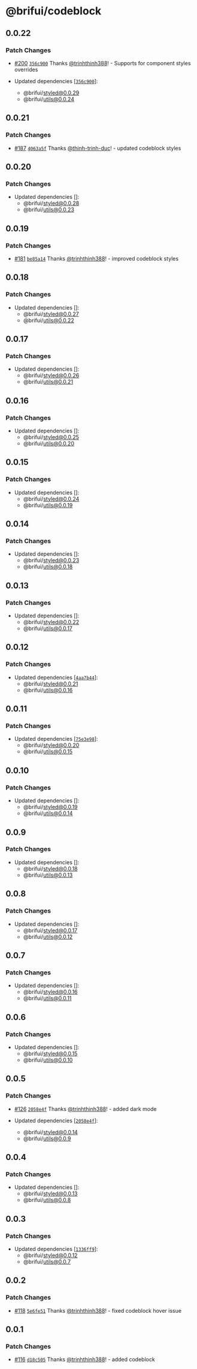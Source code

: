 # @brifui/codeblock

## 0.0.22

### Patch Changes

- [#200](https://github.com/brifui-org/brif-ui/pull/200) [`356c900`](https://github.com/brifui-org/brif-ui/commit/356c900c8079ecf6795597c9baba3cf2488300d7) Thanks [@trinhthinh388](https://github.com/trinhthinh388)! - Supports for component styles overrides

- Updated dependencies [[`356c900`](https://github.com/brifui-org/brif-ui/commit/356c900c8079ecf6795597c9baba3cf2488300d7)]:
  - @brifui/styled@0.0.29
  - @brifui/utils@0.0.24

## 0.0.21

### Patch Changes

- [#187](https://github.com/brifui-org/brif-ui/pull/187) [`4063a5f`](https://github.com/brifui-org/brif-ui/commit/4063a5fa942a6cd49f3186684d87fe0926dd9602) Thanks [@thinh-trinh-duc](https://github.com/thinh-trinh-duc)! - updated codeblock styles

## 0.0.20

### Patch Changes

- Updated dependencies []:
  - @brifui/styled@0.0.28
  - @brifui/utils@0.0.23

## 0.0.19

### Patch Changes

- [#181](https://github.com/brifui-org/brif-ui/pull/181) [`be85a14`](https://github.com/brifui-org/brif-ui/commit/be85a1423de97baabab83657eae3e91951434d2a) Thanks [@trinhthinh388](https://github.com/trinhthinh388)! - improved codeblock styles

## 0.0.18

### Patch Changes

- Updated dependencies []:
  - @brifui/styled@0.0.27
  - @brifui/utils@0.0.22

## 0.0.17

### Patch Changes

- Updated dependencies []:
  - @brifui/styled@0.0.26
  - @brifui/utils@0.0.21

## 0.0.16

### Patch Changes

- Updated dependencies []:
  - @brifui/styled@0.0.25
  - @brifui/utils@0.0.20

## 0.0.15

### Patch Changes

- Updated dependencies []:
  - @brifui/styled@0.0.24
  - @brifui/utils@0.0.19

## 0.0.14

### Patch Changes

- Updated dependencies []:
  - @brifui/styled@0.0.23
  - @brifui/utils@0.0.18

## 0.0.13

### Patch Changes

- Updated dependencies []:
  - @brifui/styled@0.0.22
  - @brifui/utils@0.0.17

## 0.0.12

### Patch Changes

- Updated dependencies [[`4aa7b44`](https://github.com/brifui-org/brif-ui/commit/4aa7b44b68988dda525a04e03e2f23473298d31b)]:
  - @brifui/styled@0.0.21
  - @brifui/utils@0.0.16

## 0.0.11

### Patch Changes

- Updated dependencies [[`75e3e98`](https://github.com/brifui-org/brif-ui/commit/75e3e98212ce4c30442827d1195dd8b48572e74b)]:
  - @brifui/styled@0.0.20
  - @brifui/utils@0.0.15

## 0.0.10

### Patch Changes

- Updated dependencies []:
  - @brifui/styled@0.0.19
  - @brifui/utils@0.0.14

## 0.0.9

### Patch Changes

- Updated dependencies []:
  - @brifui/styled@0.0.18
  - @brifui/utils@0.0.13

## 0.0.8

### Patch Changes

- Updated dependencies []:
  - @brifui/styled@0.0.17
  - @brifui/utils@0.0.12

## 0.0.7

### Patch Changes

- Updated dependencies []:
  - @brifui/styled@0.0.16
  - @brifui/utils@0.0.11

## 0.0.6

### Patch Changes

- Updated dependencies []:
  - @brifui/styled@0.0.15
  - @brifui/utils@0.0.10

## 0.0.5

### Patch Changes

- [#126](https://github.com/brifui-org/brif-ui/pull/126) [`2058e4f`](https://github.com/brifui-org/brif-ui/commit/2058e4f4fc43139d9b13322c5c50b49f43dc2f28) Thanks [@trinhthinh388](https://github.com/trinhthinh388)! - added dark mode

- Updated dependencies [[`2058e4f`](https://github.com/brifui-org/brif-ui/commit/2058e4f4fc43139d9b13322c5c50b49f43dc2f28)]:
  - @brifui/styled@0.0.14
  - @brifui/utils@0.0.9

## 0.0.4

### Patch Changes

- Updated dependencies []:
  - @brifui/styled@0.0.13
  - @brifui/utils@0.0.8

## 0.0.3

### Patch Changes

- Updated dependencies [[`1336ff9`](https://github.com/brifui-org/brif-ui/commit/1336ff9dd99899e54da1bd4bfa77168c14c4e662)]:
  - @brifui/styled@0.0.12
  - @brifui/utils@0.0.7

## 0.0.2

### Patch Changes

- [#118](https://github.com/brifui-org/brif-ui/pull/118) [`5e6fe51`](https://github.com/brifui-org/brif-ui/commit/5e6fe510114b7051fbe220972995a88703fa12b3) Thanks [@trinhthinh388](https://github.com/trinhthinh388)! - fixed codeblock hover issue

## 0.0.1

### Patch Changes

- [#116](https://github.com/brifui-org/brif-ui/pull/116) [`d18c505`](https://github.com/brifui-org/brif-ui/commit/d18c5050016c2288eef733b27930752be46b216b) Thanks [@trinhthinh388](https://github.com/trinhthinh388)! - added codeblock
